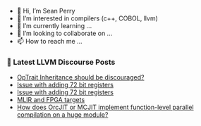 - 👋 Hi, I’m Sean Perry
- 👀 I’m interested in compilers (c++, COBOL, llvm)
- 🌱 I’m currently learning ...
- 💞️ I’m looking to collaborate on ...
- 📫 How to reach me ...

<!---
s66perry/s66perry is a ✨ special ✨ repository because its `README.md` (this file) appears on your GitHub profile.
You can click the Preview link to take a look at your changes.
--->
### 📕 Latest LLVM Discourse Posts

<!-- DISCOURSE-LLVM:START -->
- [OpTrait Inheritance should be discouraged?](https://discourse.llvm.org/t/optrait-inheritance-should-be-discouraged/73100#post_4)
- [Issue with adding 72 bit registers](https://discourse.llvm.org/t/issue-with-adding-72-bit-registers/73364#post_11)
- [Issue with adding 72 bit registers](https://discourse.llvm.org/t/issue-with-adding-72-bit-registers/73364#post_10)
- [MLIR and FPGA targets](https://discourse.llvm.org/t/mlir-and-fpga-targets/62124#post_3)
- [How does OrcJIT or MCJIT implement function-level parallel compilation on a huge module?](https://discourse.llvm.org/t/how-does-orcjit-or-mcjit-implement-function-level-parallel-compilation-on-a-huge-module/73416#post_1)
<!-- DISCOURSE-LLVM:END -->
